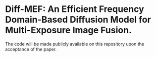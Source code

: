 # Diff-MEF: An Efficient Frequency Domain-Based Diffusion Model for Multi-Exposure Image Fusion.

The code will be made publicly available on this repository upon the acceptance of the paper.
